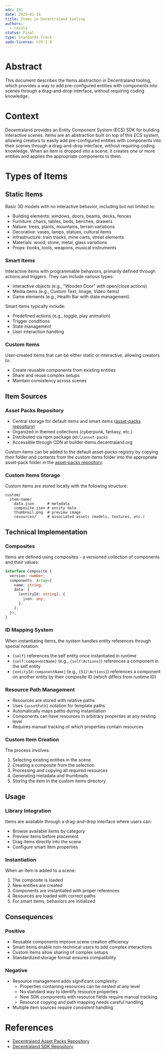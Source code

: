 ```yaml
---
adr: 281
date: 2025-01-16
title: Items in Decentraland tooling
authors:
  - cazala
status: Final
type: Standards Track
spdx-license: CC0-1.0
---
```


# Abstract

This document describes the Items abstraction in Decentraland tooling, which provides a way to add pre-configured entities with components into scenes through a drag-and-drop interface, without requiring coding knowledge.

# Context

Decentraland provides an Entity Component System (ECS) SDK for building interactive scenes. Items are an abstraction built on top of this ECS system, allowing creators to easily add pre-configured entities with components into their scenes through a drag-and-drop interface, without requiring coding knowledge. When an item is dropped into a scene, it creates one or more entities and applies the appropriate components to them.

# Types of Items

## Static Items

Basic 3D models with no interactive behavior, including but not limited to:

- Building elements: windows, doors, beams, decks, fences
- Furniture: chairs, tables, beds, benches, drawers
- Nature: trees, plants, mountains, terrain variations
- Decorative: vases, lamps, statues, cultural items
- Infrastructure: train tracks, mine carts, street elements
- Materials: wood, stone, metal, glass variations
- Props: books, tools, weapons, musical instruments

### Smart Items

Interactive items with programmable behaviors, primarily defined through actions and triggers. They can include various types:

- Interactive objects (e.g., "Wooden Door" with open/close actions)
- Media items (e.g., Custom Text, Image, Video items)
- Game elements (e.g., Health Bar with state management)

Smart items typically include:

- Predefined actions (e.g., toggle, play animation)
- Trigger conditions
- State management
- User interaction handling

### Custom Items

User-created items that can be either static or interactive, allowing creators to:

- Create reusable components from existing entities
- Share and reuse complex setups
- Maintain consistency across scenes

## Item Sources

### Asset Packs Repository

- Central storage for default items and smart items ([asset-packs repository](https://github.com/decentraland/asset-packs))
- Organized in themed collections (cyberpunk, fantasy, etc.)
- Distributed via npm package `@dcl/asset-packs`
- Accessible through CDN at builder-items.decentraland.org

Custom items can be added to the default asset-packs registry by copying their folder and contents from the custom items folder into the appropriate asset-pack folder in the [asset-packs repository](https://github.com/decentraland/asset-packs).

### Custom Items Storage

Custom items are stored locally with the following structure:

```
custom/
  item-name/
    data.json      # metadata
    composite.json # entity data
    thumbnail.png  # preview image
    resources/     # associated assets (models, textures, etc.)
```

## Technical Implementation

### Composites

Items are defined using composites - a versioned collection of components and their values:

```typescript
interface Composite {
  version: number;
  components: Array<{
    name: string;
    data: {
      [entityId: string]: {
        json: any;
      };
    };
  }>;
}
```

### ID Mapping System

When instantiating items, the system handles entity references through special notation:

- `{self}` references the self entity once instantiated in runtime
- `{self:componentName}` (e.g., `{self:Actions}`) references a component in the self entity
- `{entityId:componentName}` (e.g., `{512:Actions}`) references a component on another entity by their composite ID (which differs from runtime ID)

### Resource Path Management

- Resources are stored with relative paths
- Uses `{assetPath}` notation for template paths
- Automatically maps paths during instantiation
- Components can have resources in arbitrary properties at any nesting level
- Requires manual tracking of which properties contain resources

### Custom Item Creation

The process involves:

1. Selecting existing entities in the scene
2. Creating a composite from the selection
3. Processing and copying all required resources
4. Generating metadata and thumbnails
5. Storing the item in the custom items directory

## Usage

### Library Integration

Items are available through a drag-and-drop interface where users can:

- Browse available items by category
- Preview items before placement
- Drag items directly into the scene
- Configure smart item properties

### Instantiation

When an item is added to a scene:

1. The composite is loaded
2. New entities are created
3. Components are instantiated with proper references
4. Resources are loaded with correct paths
5. For smart items, behaviors are initialized

## Consequences

### Positive

- Reusable components improve scene creation efficiency
- Smart items enable non-technical users to add complex interactions
- Custom items allow sharing of complex setups
- Standardized storage format ensures compatibility

### Negative

- Resource management adds significant complexity:
  - Properties containing resources can be nested at any level
  - No standard way to identify resource properties
  - New SDK components with resource fields require manual tracking
  - Resource copying and path mapping needs careful handling
- Multiple item sources require consistent handling

# References

- [Decentraland Asset Packs Repository](https://github.com/decentraland/asset-packs)
- [Decentraland SDK Repository](https://github.com/decentraland/js-sdk-tooling)

